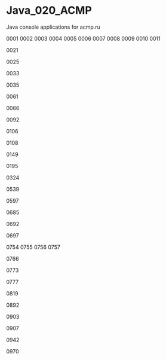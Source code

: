 # Java_020_ACMP
Java console applications for acmp.ru

0001
0002
0003
0004
0005
0006
0007
0008
0009
0010
0011

0021

0025

0033

0035

0061

0066

0092

0106

0108

0149

0195

0324

0539

0597

0685

0692

0697

0754
0755
0756
0757

0766

0773

0777

0819

0892

0903

0907

0942

0970